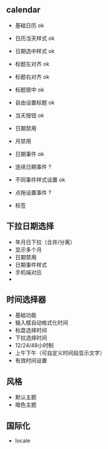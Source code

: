 ## calendar
- 基础日历 ok
- 日历当天样式 ok
- 日期选中样式 ok

- 标题左对齐 ok
- 标题右对齐 ok
- 标题居中 ok
- 自由设置标题 ok
- 当天按钮 ok
- 日期禁用
- 月禁用

- 日期事件 ok
- 连续日期事件 ?
- 不同事件样式设置 ok
- 点拖设置事件 ?
- 标签 

## 下拉日期选择
- 年月日下拉（合并/分离）
- 显示多个月
- 日期禁用
- 日期事件样式
- 手机端对应
- 

## 时间选择器
- 基础功能
- 输入框自动格式化时间
- 标盘选择时间
- 下拉选择时间
- 12/24/48小时制
- 上午下午（可自定义时间段显示文字）
- 有效时间设置

## 风格
- 默认主题
- 暗色主题

## 国际化
- locale

